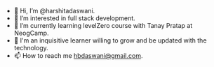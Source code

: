 - 👋 Hi, I’m @harshitadaswani.
- 👀 I’m interested in full stack development.
- 🌱 I’m currently learning levelZero course with Tanay Pratap at NeogCamp.
- 🌱 I'm an inquisitive learner willing to grow and be updated with the technology.
- 📫 How to reach me hbdaswani@gmail.com.

<!---
harshitadaswani/harshitadaswani is a ✨ special ✨ repository because its `README.md` (this file) appears on your GitHub profile.
You can click the Preview link to take a look at your changes.
--->
